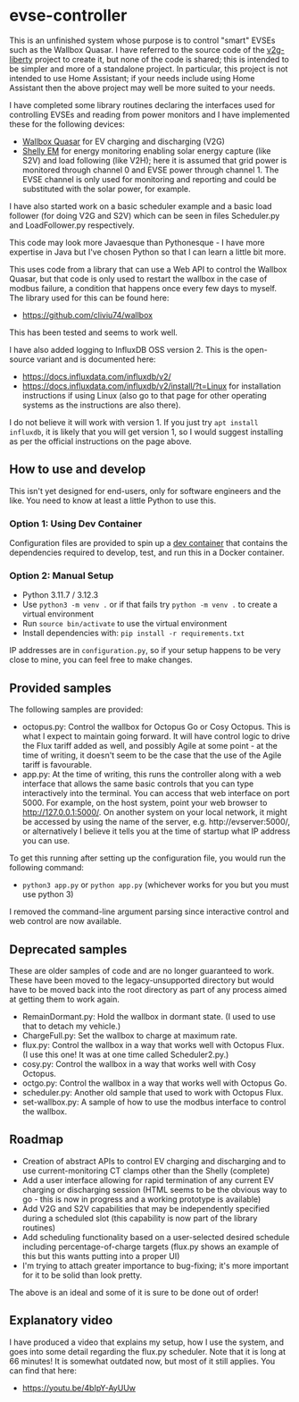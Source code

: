 # evse-controller

This is an unfinished system whose purpose is to control "smart" EVSEs such as the Wallbox Quasar. I have referred to
the source code of the [v2g-liberty](https://github.com/SeitaBV/v2g-liberty/) project to create it, but none of the code
is shared; this is intended to be simpler and more of a standalone project. In particular, this project is not intended
to use Home Assistant; if your needs include using Home Assistant then the above project may well be more suited to your
needs.

I have completed some library routines declaring the interfaces used for controlling EVSEs and reading from power
monitors and I have implemented these for the following devices:

* [Wallbox Quasar](https://wallbox.com/en_ca/quasar-dc-charger) for EV charging and discharging (V2G)
* [Shelly EM](https://shellystore.co.uk/product/shelly-em/) for energy monitoring enabling solar energy capture (like S2V)
  and load following (like V2H); here it is assumed that grid power is monitored through channel 0 and EVSE power through
  channel 1. The EVSE channel is only used for monitoring and reporting and could be substituted with the solar power, for
  example.

I have also started work on a basic scheduler example and a basic load follower (for doing V2G and S2V) which can be
seen in files Scheduler.py and LoadFollower.py respectively.

This code may look more Javaesque than Pythonesque - I have more expertise in Java but I've chosen Python so that I can
learn a little bit more.

This uses code from a library that can use a Web API to control the Wallbox Quasar, but that code is only used to
restart the wallbox in the case of modbus failure, a condition that happens once every few days to myself. The library
used for this can be found here:

* https://github.com/cliviu74/wallbox

This has been tested and seems to work well.

I have also added logging to InfluxDB OSS version 2. This is the open-source variant and is documented here:

* https://docs.influxdata.com/influxdb/v2/
* https://docs.influxdata.com/influxdb/v2/install/?t=Linux for installation instructions if using Linux (also go to
  that page for other operating systems as the instructions are also there).

I do not believe it will work with version 1. If you just try `apt install influxdb`, it is likely that you will get
version 1, so I would suggest installing as per the official instructions on the page above.

## How to use and develop

This isn't yet designed for end-users, only for software engineers and the like. You need to know at least a little
Python to use this.

### Option 1: Using Dev Container
Configuration files are provided to spin up a [dev container](https://code.visualstudio.com/docs/devcontainers/containers)
that contains the dependencies required to develop, test, and run this in a Docker container.

### Option 2: Manual Setup
* Python 3.11.7 / 3.12.3
* Use `python3 -m venv .` or if that fails try `python -m venv .` to create a virtual environment
* Run `source bin/activate` to use the virtual environment
* Install dependencies with: `pip install -r requirements.txt`

IP addresses are in `configuration.py`, so if your setup happens to be very close to mine, you can feel free to make
changes.

## Provided samples

The following samples are provided:

* octopus.py: Control the wallbox for Octopus Go or Cosy Octopus. This is what I expect to maintain going forward.
  It will have control logic to drive the Flux tariff added as well, and possibly Agile at some point - at the time
  of writing, it doesn't seem to be the case that the use of the Agile tariff is favourable.
* app.py: At the time of writing, this runs the controller along with a web interface that allows the same basic
  controls that you can type interactively into the terminal. You can access that web interface on port 5000. For example,
  on the host system, point your web browser to http://127.0.0.1:5000/. On another system on your local network,
  it might be accessed by using the name of the server, e.g. http://evserver:5000/, or alternatively I believe it
  tells you at the time of startup what IP address you can use.

To get this running after setting up the configuration file, you would run the following command:

* `python3 app.py` or `python app.py` (whichever works for you but you must use python 3)

I removed the command-line argument parsing since interactive control and web control are now available.

## Deprecated samples

These are older samples of code and are no longer guaranteed to work. These have been moved to the legacy-unsupported directory but would have to be moved back into the root directory as part of any process aimed at getting them to work again.

* RemainDormant.py: Hold the wallbox in dormant state. (I used to use that to detach my vehicle.)
* ChargeFull.py: Set the wallbox to charge at maximum rate.
* flux.py: Control the wallbox in a way that works well with Octopus Flux. (I use this one! It was at one time called
  Scheduler2.py.)
* cosy.py: Control the wallbox in a way that works well with Cosy Octopus.
* octgo.py: Control the wallbox in a way that works well with Octopus Go.
* scheduler.py: Another old sample that used to work with Octopus Flux.
* set-wallbox.py: A sample of how to use the modbus interface to control the wallbox.

## Roadmap

* Creation of abstract APIs to control EV charging and discharging and to use current-monitoring CT clamps other than
  the Shelly (complete)
* Add a user interface allowing for rapid termination of any current EV charging or discharging session (HTML seems to
  be the obvious way to go - this is now in progress and a working prototype is available)
* Add V2G and S2V capabilities that may be independently specified during a scheduled slot (this capability is now part
  of the library routines)
* Add scheduling functionality based on a user-selected desired schedule including percentage-of-charge targets
  (flux.py shows an example of this but this wants putting into a proper UI)
* I'm trying to attach greater importance to bug-fixing; it's more important for it to be solid than look pretty.

The above is an ideal and some of it is sure to be done out of order!

## Explanatory video

I have produced a video that explains my setup, how I use the system, and goes into some detail regarding the flux.py
scheduler. Note that it is long at 66 minutes! It is somewhat outdated now, but most of it still applies. You can find
that here:

* https://youtu.be/4bIpY-AyUUw

